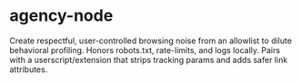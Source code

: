# agency-node
Create respectful, user-controlled browsing noise from an allowlist to dilute behavioral profiling. Honors robots.txt, rate-limits, and logs locally. Pairs with a userscript/extension that strips tracking params and adds safer link attributes.
